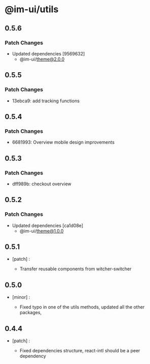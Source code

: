 # @im-ui/utils

## 0.5.6

### Patch Changes

- Updated dependencies [9569632]
  - @im-ui/theme@2.0.0

## 0.5.5

### Patch Changes

- 13ebca9: add tracking functions

## 0.5.4

### Patch Changes

- 6681993: Overview mobile design improvements

## 0.5.3

### Patch Changes

- dff989b: checkout overview

## 0.5.2

### Patch Changes

- Updated dependencies [ca1d08e]
  - @im-ui/theme@1.0.0

## 0.5.1

- [patch] :

  - Transfer reusable components from witcher-switcher

## 0.5.0

- [minor] :

  - Fixed typo in one of the utils methods, updated all the other packages,

## 0.4.4

- [patch] :

  - Fixed dependencies structure, react-intl should be a peer dependency
